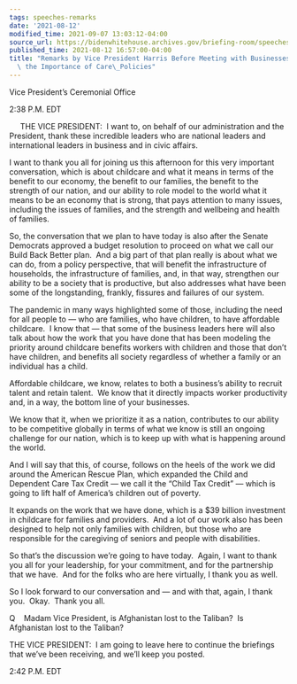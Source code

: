 ```yaml
---
tags: speeches-remarks
date: '2021-08-12'
modified_time: 2021-09-07 13:03:12-04:00
source_url: https://bidenwhitehouse.archives.gov/briefing-room/speeches-remarks/2021/08/12/remarks-by-vice-president-harris-before-meeting-with-businesses-to-discuss-the-importance-of-care-policies/
published_time: 2021-08-12 16:57:00-04:00
title: "Remarks by Vice President Harris Before Meeting with Businesses to Discuss\
  \ the Importance of Care\_Policies"
---
```

 
Vice President’s Ceremonial Office

2:38 P.M. EDT  
  
     THE VICE PRESIDENT:  I want to, on behalf of our administration and
the President, thank these incredible leaders who are national leaders
and international leaders in business and in civic affairs.   
  
I want to thank you all for joining us this afternoon for this very
important conversation, which is about childcare and what it means in
terms of the benefit to our economy, the benefit to our families, the
benefit to the strength of our nation, and our ability to role model to
the world what it means to be an economy that is strong, that pays
attention to many issues, including the issues of families, and the
strength and wellbeing and health of families.  
  
So, the conversation that we plan to have today is also after the Senate
Democrats approved a budget resolution to proceed on what we call our
Build Back Better plan.  And a big part of that plan really is about
what we can do, from a policy perspective, that will benefit the
infrastructure of households, the infrastructure of families, and, in
that way, strengthen our ability to be a society that is productive, but
also addresses what have been some of the longstanding, frankly,
fissures and failures of our system.  
  
The pandemic in many ways highlighted some of those, including the need
for all people to — who are families, who have children, to have
affordable childcare.  I know that — that some of the business leaders
here will also talk about how the work that you have done that has been
modeling the priority around childcare benefits workers with children
and those that don’t have children, and benefits all society regardless
of whether a family or an individual has a child.  
  
Affordable childcare, we know, relates to both a business’s ability to
recruit talent and retain talent.  We know that it directly impacts
worker productivity and, in a way, the bottom line of your businesses.  
  
We know that it, when we prioritize it as a nation, contributes to our
ability to be competitive globally in terms of what we know is still an
ongoing challenge for our nation, which is to keep up with what is
happening around the world.   
  
And I will say that this, of course, follows on the heels of the work we
did around the American Rescue Plan, which expanded the Child and
Dependent Care Tax Credit — we call it the “Child Tax Credit” — which is
going to lift half of America’s children out of poverty.   
  
It expands on the work that we have done, which is a $39 billion
investment in childcare for families and providers.  And a lot of our
work also has been designed to help not only families with children, but
those who are responsible for the caregiving of seniors and people with
disabilities.   
  
So that’s the discussion we’re going to have today.  Again, I want to
thank you all for your leadership, for your commitment, and for the
partnership that we have.  And for the folks who are here virtually, I
thank you as well.   
  
So I look forward to our conversation and — and with that, again, I
thank you.  Okay.  Thank you all.  
  
Q    Madam Vice President, is Afghanistan lost to the Taliban?  Is
Afghanistan lost to the Taliban?  
  
THE VICE PRESIDENT:  I am going to leave here to continue the briefings
that we’ve been receiving, and we’ll keep you posted.  
  
2:42 P.M. EDT
